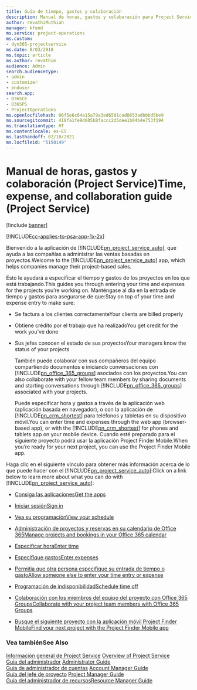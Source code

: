 ```yaml
---
title: Guía de tiempo, gastos y colaboración
description: Manual de horas, gastos y colaboración para Project Service
author: revathiMuthiah
manager: kfend
ms.service: project-operations
ms.custom:
- dyn365-projectservice
ms.date: 8/03/2018
ms.topic: article
ms.author: revathim
audience: Admin
search.audienceType:
- admin
- customizer
- enduser
search.app:
- D365CE
- D365PS
- ProjectOperations
ms.openlocfilehash: 06f5e6c64a15a79a3ed6501cad8653adbbbd5be9
ms.sourcegitcommit: 418fa1fe9d605b8faccc2d5dee1b04b4e753f194
ms.translationtype: HT
ms.contentlocale: es-ES
ms.lasthandoff: 02/10/2021
ms.locfileid: "5150149"
---
```

# <a name="time-expense-and-collaboration-guide-project-service"></a><span data-ttu-id="e70d1-103">Manual de horas, gastos y colaboración (Project Service)</span><span class="sxs-lookup"><span data-stu-id="e70d1-103">Time, expense, and collaboration guide (Project Service)</span></span>

[!include [banner](../includes/psa-now-project-operations.md)]

[!INCLUDE[cc-applies-to-psa-app-1x-2x](../includes/cc-applies-to-psa-app-1x-2x.md)]

<span data-ttu-id="e70d1-104">Bienvenido a la aplicación de [!INCLUDE[pn_project_service_auto](../includes/pn-project-service-auto.md)], que ayuda a las compañías a administrar las ventas basadas en proyectos.</span><span class="sxs-lookup"><span data-stu-id="e70d1-104">Welcome to the [!INCLUDE[pn_project_service_auto](../includes/pn-project-service-auto.md)] app, which helps companies manage their project-based sales.</span></span> 
  
 <span data-ttu-id="e70d1-105">Esto le ayudará a especificar el tiempo y gastos de los proyectos en los que está trabajando.</span><span class="sxs-lookup"><span data-stu-id="e70d1-105">This guides you through entering your time and expenses for the projects you’re working on.</span></span> <span data-ttu-id="e70d1-106">Manténgase al día en la entrada de tiempo y gastos para asegurarse de que:</span><span class="sxs-lookup"><span data-stu-id="e70d1-106">Stay on top of your time and expense entry to make sure:</span></span>  
  
- <span data-ttu-id="e70d1-107">Se factura a los clientes correctamente</span><span class="sxs-lookup"><span data-stu-id="e70d1-107">Your clients are billed properly</span></span>  
  
- <span data-ttu-id="e70d1-108">Obtiene crédito por el trabajo que ha realizado</span><span class="sxs-lookup"><span data-stu-id="e70d1-108">You get credit for the work you’ve done</span></span>  
  
- <span data-ttu-id="e70d1-109">Sus jefes conocen el estado de sus proyectos</span><span class="sxs-lookup"><span data-stu-id="e70d1-109">Your managers know the status of your projects</span></span>  
  
  <span data-ttu-id="e70d1-110">También puede colaborar con sus compañeros del equipo compartiendo documentos e iniciando conversaciones con [!INCLUDE[pn_office_365_groups](../includes/pn-office-365-groups.md)] asociados con los proyectos.</span><span class="sxs-lookup"><span data-stu-id="e70d1-110">You can also collaborate with your fellow team members by sharing documents and starting conversations through [!INCLUDE[pn_office_365_groups](../includes/pn-office-365-groups.md)] associated with your projects.</span></span>  
  
  <span data-ttu-id="e70d1-111">Puede especificar hora y gastos a través de la aplicación web (aplicación basada en navegador), o con la aplicación de [!INCLUDE[pn_crm_shortest](../includes/pn-crm-shortest.md)] para teléfonos y tabletas en su dispositivo móvil.</span><span class="sxs-lookup"><span data-stu-id="e70d1-111">You can enter time and expenses through the web app (browser-based app), or with the [!INCLUDE[pn_crm_shortest](../includes/pn-crm-shortest.md)] for phones and tablets app on your mobile device.</span></span> <span data-ttu-id="e70d1-112">Cuando esté preparado para el siguiente proyecto podrá usar la aplicación Project Finder Mobile.</span><span class="sxs-lookup"><span data-stu-id="e70d1-112">When you’re ready for your next project, you can use the Project Finder Mobile app.</span></span>  
  
<span data-ttu-id="e70d1-113">Haga clic en el siguiente vínculo para obtener más información acerca de lo que puede hacer con el [!INCLUDE[pn_project_service_auto](../includes/pn-project-service-auto.md)]:</span><span class="sxs-lookup"><span data-stu-id="e70d1-113">Click on a link below to learn more about what you can do with [!INCLUDE[pn_project_service_auto](../includes/pn-project-service-auto.md)]:</span></span>  
  
-   [<span data-ttu-id="e70d1-114">Consiga las aplicaciones</span><span class="sxs-lookup"><span data-stu-id="e70d1-114">Get the apps</span></span>](../psa/get-apps.md)  
  
-   [<span data-ttu-id="e70d1-115">Iniciar sesión</span><span class="sxs-lookup"><span data-stu-id="e70d1-115">Sign in</span></span>](../psa/sign-in.md)  
  
-   [<span data-ttu-id="e70d1-116">Vea su programación</span><span class="sxs-lookup"><span data-stu-id="e70d1-116">View your schedule</span></span>](../psa/view-schedule.md)  
  
-   [<span data-ttu-id="e70d1-117">Administración de proyectos y reservas en su calendario de Office 365</span><span class="sxs-lookup"><span data-stu-id="e70d1-117">Manage projects and bookings in your Office 365 calendar</span></span>](../psa/manage-project-bookings-office-365-calendar.md)  
  
-   [<span data-ttu-id="e70d1-118">Especificar hora</span><span class="sxs-lookup"><span data-stu-id="e70d1-118">Enter time</span></span>](../psa/enter-time.md)  
  
-   [<span data-ttu-id="e70d1-119">Especifique gastos</span><span class="sxs-lookup"><span data-stu-id="e70d1-119">Enter expenses</span></span>](../psa/enter-expenses.md)  
  
-   [<span data-ttu-id="e70d1-120">Permitia que otra persona especifique su entrada de tiempo o gasto</span><span class="sxs-lookup"><span data-stu-id="e70d1-120">Allow someone else to enter your time entry or expense</span></span>](../psa/allow-someone-else-enter-time-entry-expense.md)  
  
-   [<span data-ttu-id="e70d1-121">Programación de indisponibilidad</span><span class="sxs-lookup"><span data-stu-id="e70d1-121">Schedule time off</span></span>](../psa/schedule-time-off.md)  
  
-   [<span data-ttu-id="e70d1-122">Colaboración con los miembros del equipo del proyecto con Office 365 Groups</span><span class="sxs-lookup"><span data-stu-id="e70d1-122">Collaborate with your project team members with Office 365 Groups</span></span>](../psa/collaborate-project-team-members-office-365-groups.md)  
  
-   [<span data-ttu-id="e70d1-123">Busque el siguiente proyecto con la aplicación móvil Project Finder Mobile</span><span class="sxs-lookup"><span data-stu-id="e70d1-123">Find your next project with the Project Finder Mobile app</span></span>](../psa/find-next-project-finder-mobile-app.md)  
  
### <a name="see-also"></a><span data-ttu-id="e70d1-124">Vea también</span><span class="sxs-lookup"><span data-stu-id="e70d1-124">See Also</span></span>  
 <span data-ttu-id="e70d1-125">[Información general de Project Service](../psa/overview.md) </span><span class="sxs-lookup"><span data-stu-id="e70d1-125">[Overview of Project Service](../psa/overview.md) </span></span>  
 <span data-ttu-id="e70d1-126">[Guía del administrador](../psa/admin-guide.md) </span><span class="sxs-lookup"><span data-stu-id="e70d1-126">[Administrator Guide](../psa/admin-guide.md) </span></span>  
 <span data-ttu-id="e70d1-127">[Guía de administrador de cuentas](../psa/account-manager-guide.md) </span><span class="sxs-lookup"><span data-stu-id="e70d1-127">[Account Manager Guide](../psa/account-manager-guide.md) </span></span>  
 <span data-ttu-id="e70d1-128">[Guía del jefe de proyecto](../psa/project-manager-guide.md) </span><span class="sxs-lookup"><span data-stu-id="e70d1-128">[Project Manager Guide](../psa/project-manager-guide.md) </span></span>  
 [<span data-ttu-id="e70d1-129">Guía del administrador de recursos</span><span class="sxs-lookup"><span data-stu-id="e70d1-129">Resource Manager Guide</span></span>](../psa/resource-manager-guide.md)   
